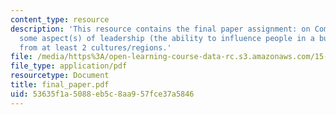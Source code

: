 ```yaml
---
content_type: resource
description: 'This resource contains the final paper assignment: on Compare/contrast
  some aspect(s) of leadership (the ability to influence people in a business context)
  from at least 2 cultures/regions.'
file: /media/https%3A/open-learning-course-data-rc.s3.amazonaws.com/15-996-cross-cultural-leadership-fall-2004/53635f1a5088eb5c8aa957fce37a5846_final_paper.pdf
file_type: application/pdf
resourcetype: Document
title: final_paper.pdf
uid: 53635f1a-5088-eb5c-8aa9-57fce37a5846
---
```

